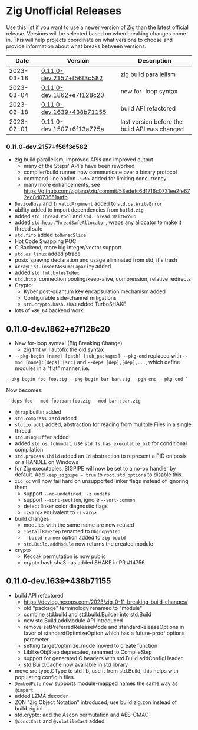 # Zig Unofficial Releases

Use this list if you want to use a newer version of Zig than the latest official release.
Versions will be selected based on when breaking changes come in.
This will help projects coordinate on what versions to choose and provide information
about what breaks between versions.


| Date       | Version                   | Description |
|------------|---------------------------|-------------|
| 2023-03-18 | [0.11.0-dev.2157+f56f3c582](#0110-dev2157f56f3c582) | zig build parallelism |
| 2023-03-04 | [0.11.0-dev.1862+e7f128c20](#0110-dev1862e7f128c20) | new for-loop syntax |
| 2023-02-18 | [0.11.0-dev.1639+438b71155](#0110-dev1639438b71155) | build API refactored |
| 2023-02-01 | 0.11.0-dev.1507+6f13a725a | last version before the build API was changed |

### 0.11.0-dev.2157+f56f3c582

- zig build parallelism, improved APIs and improved output
    - many of the Steps' API's have been reworked
    - compiler/build runner now communicate over a binary protocol
    - command-line option `-j<N>` added for limiting concurrency
    - many more enhancements, see https://github.com/ziglang/zig/commit/58edefc6d1716c0731ee2fe672ec8d073651aafb
- `DeviceBusy` and `InvalidArgument` added to `std.os.WriteError`
- ability added to import dependencies from `build.zig`
- added `std.Thread.Pool` and `std.Thread.WaitGroup`
- added `std.heap.ThreadSafeAllocator`, wraps any allocator to make it thread safe
- `std.fifo` added `toOwnedSlice`
- Hot Code Swapping POC
- C Backend, more big integer/vector support
- `std.os.linux` added ptrace
- posix_spawnp declaration and usage eliminated from std, it's trash
- `ArrayList.insertAssumeCapacity` added
- added `std.fmt.bytesToHex`
- `std.http`: connection pooling/keep-alive, compression, relative redirects
- Crypto:
    - Kyber post-quantum key encapsulation mechanism added
    - Configurable side-channel mitigations
    - `std.crypto.hash.sha3` added TurboSHAKE
- lots of `x86_64` backend work

## 0.11.0-dev.1862+e7f128c20

- New for-loop syntax! (Big Breaking Change)
    - zig fmt will autofix the old syntax
- `--pkg-begin [name] [path] [sub_packages] --pkg-end` replaced with `--mod [name]:[deps]:[src]` and `--deps [dep],[dep],...`, which define modules in a "flat" manner, i.e.

```
--pkg-begin foo foo.zig --pkg-begin bar bar.zig --pgk-end --pkg-end `
```
Now becomes:
```
--deps foo --mod foo:bar:foo.zig --mod bar::bar.zig
```

- `@trap` builtin added
- `std.compress.zstd` added
- `std.io.poll` added, abstraction for reading from mulitple Files in a single thread
- `std.RingBuffer` added
- added `std.os.fchmodat`, use `std.fs.has_executable_bit` for conditional compilation
- `std.process.Child` added an `Id` abstraction to represent a PID on posix or a HANDLE on Windows
- for Zig executables, SIGPIPE will now be set to a no-op handler by default.
  Add `keep_sigpipe = true` to `root.std_options` to disable this.
- `zig cc` will now fail hard on unsupported linker flags instead of ignoring them
    - support `--no-undefined, -z undefs`
    - support `--sort-section`, ignore `--sort-common`
    - detect linker color diagnostic flags
    - `-z<arg>` equivalent to `-z` `<arg>`
- build changes
    - modules with the same name are now reused
    - `InstallRawStep` renamed to `ObjCopyStep`
    - `--build-runner` option added to `zig build`
    - `std.Build.addModule` now returns the created module
- crypto
    - Keccak permutation is now public
    - crypto.hash.sha3 has added SHAKE in PR #14756


## 0.11.0-dev.1639+438b71155

- build API refactored
    - https://devlog.hexops.com/2023/zig-0-11-breaking-build-changes/
    - old "package" terminology renamed to "module"
    - combine std.build and std.build.Builder into std.Build
    - new std.Build.addModule API introduced
    - remove setPreferredReleaseMode and standardReleaseOptions in favor of
      standardOptimizeOption which has a future-proof options parameter.
    - setting target/optimize_mode moved to create function
    - LibExeObjStep deprecated, renamed to CompileStep
    - support for generated C headers with std.Build.addConfigHeader
    - std.Build.Cache now available in std library
- move src.type.CType to std lib, use it from std.Build, this helps with populating config.h files.
- `@embedFile` now supports module-mapped names the same way as `@import`
- added LZMA decoder
- ZON "Zig Object Notation" introduced, use build.zig.zon instead of build.zig.ini
- std.crypto: add the Ascon permutation and AES-CMAC
- `@constCast` and `@volatileCast` added
